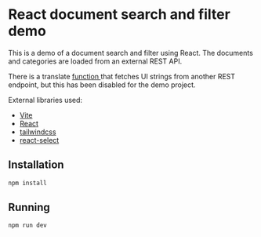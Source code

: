 # React document search and filter demo

This is a demo of a document search and filter using React. The documents and categories are loaded from an external REST API.

There is a translate [ function ](src/components/translations.jsx) that fetches UI strings from another REST endpoint, but this has been disabled for the demo project.

External libraries used:

- [Vite](https://vitejs.dev/)
- [React](https://reactjs.org/)
- [tailwindcss](https://tailwindcss.com/)
- [react-select](https://github.com/jedwatson/react-select)

## Installation

```bash
npm install
```

## Running

```bash
npm run dev
```
